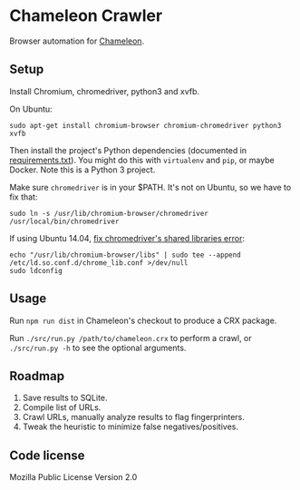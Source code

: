 # Chameleon Crawler

Browser automation for [Chameleon](https://github.com/ghostwords/chameleon).


## Setup

Install Chromium, chromedriver, python3 and xvfb.

On Ubuntu:
```
sudo apt-get install chromium-browser chromium-chromedriver python3 xvfb
```

Then install the project's Python dependencies (documented in [requirements.txt](requirements.txt)). You might do this with `virtualenv` and `pip`, or maybe Docker. Note this is a Python 3 project.

Make sure `chromedriver` is in your $PATH. It's not on Ubuntu, so we have to fix that:
```
sudo ln -s /usr/lib/chromium-browser/chromedriver /usr/local/bin/chromedriver
```

If using Ubuntu 14.04, [fix chromedriver's shared libraries error](http://stackoverflow.com/questions/25695299/chromedriver-on-ubuntu-14-04-error-while-loading-shared-libraries-libui-base):
```
echo "/usr/lib/chromium-browser/libs" | sudo tee --append /etc/ld.so.conf.d/chrome_lib.conf >/dev/null
sudo ldconfig
```


## Usage

Run `npm run dist` in Chameleon's checkout to produce a CRX package.

Run `./src/run.py /path/to/chameleon.crx` to perform a crawl, or `./src/run.py -h` to see the optional arguments.


## Roadmap

1. Save results to SQLite.
2. Compile list of URLs.
3. Crawl URLs, manually analyze results to flag fingerprinters.
4. Tweak the heuristic to minimize false negatives/positives.


## Code license

Mozilla Public License Version 2.0
